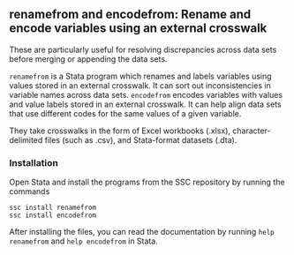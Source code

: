 renamefrom and encodefrom: Rename and encode variables using an external crosswalk
--------------------------------

These are particularly useful for resolving discrepancies across data sets before merging or appending the data sets. 

`renamefrom` is a Stata program which renames and labels variables using values stored in an external crosswalk. It can sort out inconsistencies in variable names across data sets. `encodefrom` encodes variables with values and value labels stored in an external crosswalk. It can help align data sets that use different codes for the same values of a given variable. 

They take crosswalks in the form of Excel workbooks (.xlsx), character-delimited files (such as .csv), and Stata-format datasets (.dta). 

### Installation ###
Open Stata and install the programs from the SSC repository by running the commands
```
ssc install renamefrom
ssc install encodefrom
```

After installing the files, you can read the documentation by running `help renamefrom` and `help encodefrom` in Stata. 


